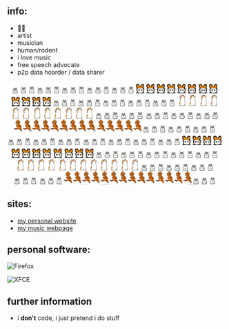 ## info:
- 🐹🐭
- artist
- musician
- human/rodent
- i love music
- free speech advocate
- p2p data hoarder / data sharer

![hampsterdance](media/hampsterdance.gif)

## sites:
- [my personal website]('https://bvbianca.neocities.org')
- [my music webpage]('https://bvbianca.bandcamp.com')

## personal software:

![Firefox](https://img.shields.io/badge/Firefox-FF7139?style=for-the-badge&logo=Firefox-Browser&logoColor=white)

![XFCE](https://img.shields.io/badge/XFCE-%232284F2.svg?style=for-the-badge&logo=xfce&logoColor=white)

## further information
- i **don't** code, i just pretend i do stuff